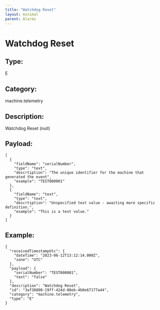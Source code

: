 ```yaml
---
title: "Watchdog Reset"
layout: minimal
parent: Alarms
---
```


# Watchdog Reset

## Type:

E

## Category:

machine.telemetry

## Description: 

Watchdog Reset (null)

## Payload:

```
[
  {
    "fieldName": "serialNumber",
    "type": "text",
    "descrtiption": "The unique identifier for the machine that generated the event",
    "example": "TEST000001"
  },
  {
    "fieldName": "text",
    "type": "text",
    "descrtiption": "Unspecified text value - awaiting more specific definition.",
    "example": "This is a text value."
  }
]
```

## Example:

```
{
  "receivedTimestampUtc": {
    "dateTime": "2023-06-12T13:12:14.000Z",
    "zone": "UTC"
  },
  "payload": {
    "serialNumber": "TEST000001",
    "text": "false"
  },
  "description": "Watchdog Reset",
  "id": "3af38800-19ff-424d-80eb-4b0e67177a44",
  "category": "machine.telemetry",
  "type": "E"
}
```
